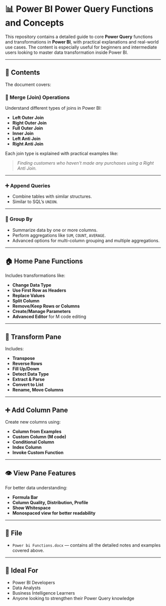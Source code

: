 # 📊 Power BI Power Query Functions and Concepts

This repository contains a detailed guide to core **Power Query** functions and transformations in **Power BI**, with practical explanations and real-world use cases. The content is especially useful for beginners and intermediate users looking to master data transformation inside Power BI.

---

## 📂 Contents

The document covers:

### 🔗 Merge (Join) Operations
Understand different types of joins in Power BI:
- **Left Outer Join**
- **Right Outer Join**
- **Full Outer Join**
- **Inner Join**
- **Left Anti Join**
- **Right Anti Join**

Each join type is explained with practical examples like:
> *Finding customers who haven't made any purchases using a Right Anti Join.*

---

### ➕ Append Queries
- Combine tables with similar structures.
- Similar to SQL’s `UNION`.

---

### 🔄 Group By
- Summarize data by one or more columns.
- Perform aggregations like `SUM`, `COUNT`, `AVERAGE`.
- Advanced options for multi-column grouping and multiple aggregations.

---

## 🏠 Home Pane Functions
Includes transformations like:
- **Change Data Type**
- **Use First Row as Headers**
- **Replace Values**
- **Split Column**
- **Remove/Keep Rows or Columns**
- **Create/Manage Parameters**
- **Advanced Editor** for M code editing

---

## 🔧 Transform Pane
Includes:
- **Transpose**
- **Reverse Rows**
- **Fill Up/Down**
- **Detect Data Type**
- **Extract & Parse**
- **Convert to List**
- **Rename, Move Columns**

---

## ➕ Add Column Pane
Create new columns using:
- **Column from Examples**
- **Custom Column (M code)**
- **Conditional Column**
- **Index Column**
- **Invoke Custom Function**

---

## 👁 View Pane Features
For better data understanding:
- **Formula Bar**
- **Column Quality, Distribution, Profile**
- **Show Whitespace**
- **Monospaced view for better readability**

---

## 📘 File
- `Power bi Functions.docx` — contains all the detailed notes and examples covered above.

---

## 🧠 Ideal For
- Power BI Developers
- Data Analysts
- Business Intelligence Learners
- Anyone looking to strengthen their Power Query knowledge
